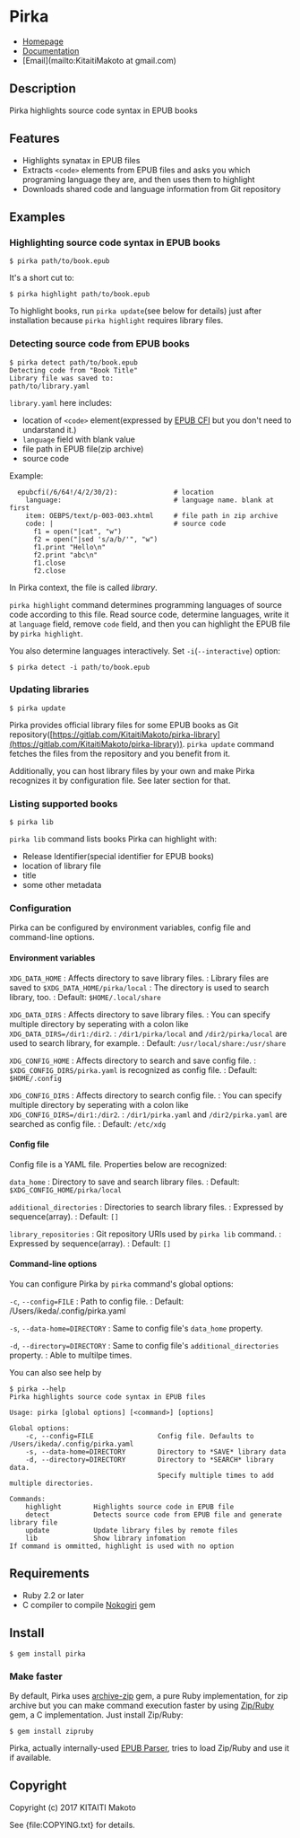 Pirka
=====

* [Homepage](https://gitlab.com/KitaitiMakoto/pirka)
* [Documentation](http://www.rubydoc.info/gems/pirka)
* [Email](mailto:KitaitiMakoto at gmail.com)

Description
-----------

Pirka highlights source code syntax in EPUB books

Features
--------

* Highlights synatax in EPUB files
* Extracts `<code>` elements from EPUB files and asks you which programing language they are, and then uses them to highlight
* Downloads shared code and language information from Git repository

Examples
--------

### Highlighting source code syntax in EPUB books ###

    $ pirka path/to/book.epub

It's a short cut to:

    $ pirka highlight path/to/book.epub

To highlight books, run `pirka update`(see below for details) just after installation because `pirka highlight` requires library files.

### Detecting source code from EPUB books ###

    $ pirka detect path/to/book.epub
    Detecting code from "Book Title"
    Library file was saved to:
    path/to/library.yaml

`library.yaml` here includes:

* location of `<code>` element(expressed by [EPUB CFI][] but you don't need to undarstand it.)
* `language` field with blank value
* file path in EPUB file(zip archive)
* source code

Example:

      epubcfi(/6/64!/4/2/30/2):              # location
        language:                            # language name. blank at first
        item: OEBPS/text/p-003-003.xhtml     # file path in zip archive
        code: |                              # source code
          f1 = open("|cat", "w")
          f2 = open("|sed 's/a/b/'", "w")
          f1.print "Hello\n"
          f2.print "abc\n"
          f1.close
          f2.close

In Pirka context, the file is called *library*.

`pirka highlight` command determines programming languages of source code according to this file.
Read source code, determine languages, write it at `language` field, remove `code` field, and then
you can highlight the EPUB file by `pirka highlight`.

You also determine languages interactively. Set `-i`(`--interactive`) option:

    $ pirka detect -i path/to/book.epub

[EPUB CFI]: http://www.idpf.org/epub/linking/cfi/

### Updating libraries ###

    $ pirka update

Pirka provides official library files for some EPUB books as Git repository([https://gitlab.com/KitaitiMakoto/pirka-library](https://gitlab.com/KitaitiMakoto/pirka-library)). `pirka update` command fetches the files from the repository and you benefit from it.

Additionally, you can host library files by your own and make Pirka recognizes it by configuration file. See later section for that.

### Listing supported books ###

    $ pirka lib

`pirka lib` command lists books Pirka can highlight with:

* Release Identifier(special identifier for EPUB books)
* location of library file
* title
* some other metadata

### Configuration ###

Pirka can be configured by environment variables, config file and command-line options.

#### Environment variables ####

`XDG_DATA_HOME`
: Affects directory to save library files.
: Library files are saved to `$XDG_DATA_HOME/pirka/local`
: The directory is used to search library, too.
: Default: `$HOME/.local/share`

`XDG_DATA_DIRS`
: Affects directory to save library files.
: You can specify multiple directory by seperating with a colon like `XDG_DATA_DIRS=/dir1:/dir2`.
: `/dir1/pirka/local` and `/dir2/pirka/local` are used to search library, for example.
: Default: `/usr/local/share:/usr/share`

`XDG_CONFIG_HOME`
: Affects directory to search and save config file.
: `$XDG_CONFIG_DIRS/pirka.yaml` is recognized as config file.
: Default: `$HOME/.config`

`XDG_CONFIG_DIRS`
: Affects directory to search config file.
: You can specify multiple directory by seperating with a colon like `XDG_CONFIG_DIRS=/dir1:/dir2`.
: `/dir1/pirka.yaml` and `/dir2/pirka.yaml` are searched as config file.
: Default: `/etc/xdg`

#### Config file ####

Config file is a YAML file. Properties below are recognized:

`data_home`
: Directory to save and search library files.
: Default: `$XDG_CONFIG_HOME/pirka/local`

`additional_directories`
: Directories to search library files.
: Expressed by sequence(array).
: Default: `[]`

`library_repositories`
: Git repository URIs used by `pirka lib` command.
: Expressed by sequence(array).
: Default: `[]`

#### Command-line options ####

You can configure Pirka by `pirka` command's global options:

`-c`, `--config=FILE`
: Path to config file.
: Default: /Users/ikeda/.config/pirka.yaml

`-s`, `--data-home=DIRECTORY`
: Same to config file's `data_home` property.

`-d`, `--directory=DIRECTORY`
: Same to config file's `additional_directories` property.
: Able to multilpe times.

You can also see help by

    $ pirka --help
    Pirka highlights source code syntax in EPUB files
    
    Usage: pirka [global options] [<command>] [options]
    
    Global options:
        -c, --config=FILE                Config file. Defaults to /Users/ikeda/.config/pirka.yaml
        -s, --data-home=DIRECTORY        Directory to *SAVE* library data
        -d, --directory=DIRECTORY        Directory to *SEARCH* library data.
                                         Specify multiple times to add multiple directories.
    
    Commands:
        highlight        Highlights source code in EPUB file
        detect           Detects source code from EPUB file and generate library file
        update           Update library files by remote files
        lib              Show library infomation
    If command is ommitted, highlight is used with no option

Requirements
------------

* Ruby 2.2 or later
* C compiler to compile [Nokogiri][] gem

[Nokogiri]: http://www.nokogiri.org/

Install
-------

    $ gem install pirka

### Make faster ###

By default, Pirka uses [archive-zip][] gem, a pure Ruby implementation, for zip archive but you can make command execution faster by using [Zip/Ruby][] gem, a C implementation. Just install Zip/Ruby:

    $ gem install zipruby

Pirka, actually internally-used [EPUB Parser][], tries to load Zip/Ruby and use it if available.

[archive-zip]: https://github.com/javanthropus/archive-zip
[Zip/Ruby]: https://bitbucket.org/winebarrel/zip-ruby/wiki/Home
[EPUB Parser]: http://www.rubydoc.info/gems/epub-parser/file/docs/Home.markdown

Copyright
---------

Copyright (c) 2017 KITAITI Makoto

See {file:COPYING.txt} for details.
